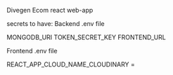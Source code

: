 Divegen Ecom react web-app

secrets to have: 
Backend .env file 

MONGODB_URI 
TOKEN_SECRET_KEY 
FRONTEND_URL

Frontend .env file

REACT_APP_CLOUD_NAME_CLOUDINARY = 
